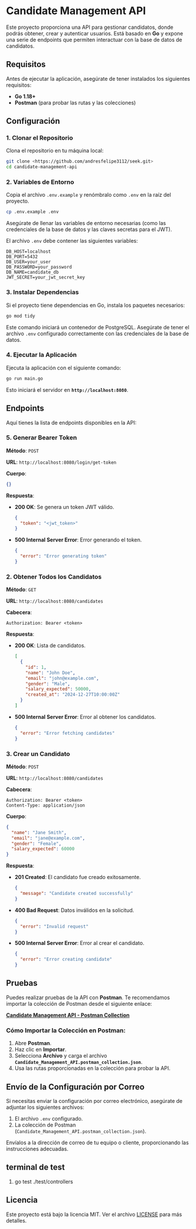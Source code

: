 
# Candidate Management API

Este proyecto proporciona una API para gestionar candidatos, donde podrás obtener, crear y autenticar usuarios. Está basado en **Go** y expone una serie de endpoints que permiten interactuar con la base de datos de candidatos.

## Requisitos

Antes de ejecutar la aplicación, asegúrate de tener instalados los siguientes requisitos:

- **Go 1.18+**
- **Postman** (para probar las rutas y las colecciones)

## Configuración

### 1. Clonar el Repositorio

Clona el repositorio en tu máquina local:

```bash
git clone <https://github.com/andresfelipe3112/seek.git>
cd candidate-management-api
```

### 2. Variables de Entorno

Copia el archivo `.env.example` y renómbralo como `.env` en la raíz del proyecto.

```bash
cp .env.example .env
```

Asegúrate de llenar las variables de entorno necesarias (como las credenciales de la base de datos y las claves secretas para el JWT).

El archivo `.env` debe contener las siguientes variables:

```
DB_HOST=localhost
DB_PORT=5432
DB_USER=your_user
DB_PASSWORD=your_password
DB_NAME=candidate_db
JWT_SECRET=your_jwt_secret_key
```

### 3. Instalar Dependencias

Si el proyecto tiene dependencias en Go, instala los paquetes necesarios:

```bash
go mod tidy
```


Este comando iniciará un contenedor de PostgreSQL. Asegúrate de tener el archivo `.env` configurado correctamente con las credenciales de la base de datos.

### 4. Ejecutar la Aplicación

Ejecuta la aplicación con el siguiente comando:

```bash
go run main.go
```

Esto iniciará el servidor en **`http://localhost:8080`**.

## Endpoints

Aquí tienes la lista de endpoints disponibles en la API:

### 5. **Generar Bearer Token**

**Método**: `POST`

**URL**: `http://localhost:8080/login/get-token`

**Cuerpo**:
```json
{}
```

**Respuesta**:

- **200 OK**: Se genera un token JWT válido.
  ```json
  {
    "token": "<jwt_token>"
  }
  ```

- **500 Internal Server Error**: Error generando el token.
  ```json
  {
    "error": "Error generating token"
  }
  ```

### 2. **Obtener Todos los Candidatos**

**Método**: `GET`

**URL**: `http://localhost:8080/candidates`

**Cabecera**:
```
Authorization: Bearer <token>
```

**Respuesta**:

- **200 OK**: Lista de candidatos.
  ```json
  [
    {
      "id": 1,
      "name": "John Doe",
      "email": "john@example.com",
      "gender": "Male",
      "salary_expected": 50000,
      "created_at": "2024-12-27T10:00:00Z"
    }
  ]
  ```

- **500 Internal Server Error**: Error al obtener los candidatos.
  ```json
  {
    "error": "Error fetching candidates"
  }
  ```

### 3. **Crear un Candidato**

**Método**: `POST`

**URL**: `http://localhost:8080/candidates`

**Cabecera**:
```
Authorization: Bearer <token>
Content-Type: application/json
```

**Cuerpo**:
```json
{
  "name": "Jane Smith",
  "email": "jane@example.com",
  "gender": "Female",
  "salary_expected": 60000
}
```

**Respuesta**:

- **201 Created**: El candidato fue creado exitosamente.
  ```json
  {
    "message": "Candidate created successfully"
  }
  ```

- **400 Bad Request**: Datos inválidos en la solicitud.
  ```json
  {
    "error": "Invalid request"
  }
  ```

- **500 Internal Server Error**: Error al crear el candidato.
  ```json
  {
    "error": "Error creating candidate"
  }
  ```

## Pruebas

Puedes realizar pruebas de la API con **Postman**. Te recomendamos importar la colección de Postman desde el siguiente enlace:

[**Candidate Management API - Postman Collection**](<enlace-al-archivo-de-colección>)

### Cómo Importar la Colección en Postman:

1. Abre **Postman**.
2. Haz clic en **Importar**.
3. Selecciona **Archivo** y carga el archivo **`Candidate_Management_API.postman_collection.json`**.
4. Usa las rutas proporcionadas en la colección para probar la API.

## Envío de la Configuración por Correo

Si necesitas enviar la configuración por correo electrónico, asegúrate de adjuntar los siguientes archivos:

1. El archivo `.env` configurado.
2. La colección de Postman (`Candidate_Management_API.postman_collection.json`).

Envíalos a la dirección de correo de tu equipo o cliente, proporcionando las instrucciones adecuadas.

## terminal de test

1. go test ./test/controllers

## Licencia

Este proyecto está bajo la licencia MIT. Ver el archivo [LICENSE](LICENSE) para más detalles.
